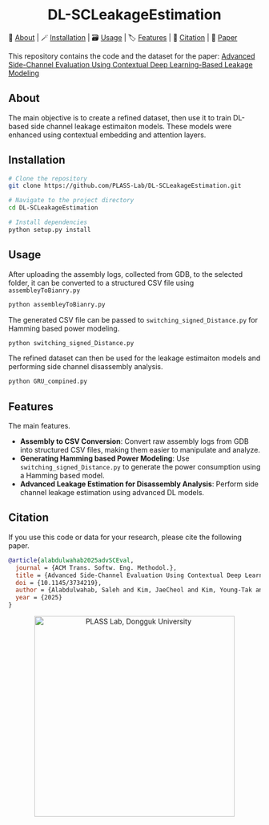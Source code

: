 <h1 align="center"><strong>DL-SCLeakageEstimation</strong></h1>

<p align="left">
  🪪&nbsp;<a href="#about">About</a>
  | 🪄&nbsp;<a href="#Installation">Installation</a>
  | 🗃️&nbsp;<a href="#Usage">Usage</a>
  | 🏷️&nbsp;<a href="#Features">Features</a>
  | 🔗&nbsp;<a href="#citation">Citation</a>
  | 📝&nbsp;<a href="https://doi.org/10.1145/3734219" target="_blank">Paper</a>
</p>

This repository contains the code and the dataset for the paper:
<a href="https://doi.org/10.1145/3734219" target="_blank">Advanced Side-Channel Evaluation Using Contextual Deep Learning-Based Leakage Modeling</a>

## About
The main objective is to create a refined dataset, then use it to train DL-based side channel leakage estimaiton models. These models were enhanced using contextual embedding and attention layers.

## Installation

```bash
# Clone the repository
git clone https://github.com/PLASS-Lab/DL-SCLeakageEstimation.git

# Navigate to the project directory
cd DL-SCLeakageEstimation

# Install dependencies
python setup.py install
```

## Usage

After uploading the assembly logs, collected from GDB, to the selected folder, it can be converted to a structured CSV file using `assembleyToBianry.py`

```bash
python assembleyToBianry.py
```

The generated CSV file can be passed to `switching_signed_Distance.py` for Hamming based power modeling.

```bash
python switching_signed_Distance.py
```

The refined dataset can then be used for the leakage estimaiton models and performing side channel disassembly analysis.

```bash
python GRU_compined.py
```

## Features

The main features.

- **Assembly to CSV Conversion**: Convert raw assembly logs from GDB into structured CSV files, making them easier to manipulate and analyze.
- **Generating Hamming based Power Modeling**: Use `switching_signed_Distance.py` to generate the power consumption using a Hamming based model.
- **Advanced Leakage Estimation for Disassembly Analysis**: Perform side channel leakage estimation using advanced DL models.

## Citation
If you use this code or data for your research, please cite the following paper.
```bibtex
@article{alabdulwahab2025advSCEval,
  journal = {ACM Trans. Softw. Eng. Methodol.},
  title = {Advanced Side-Channel Evaluation Using Contextual Deep Learning-Based Leakage Modeling},
  doi = {10.1145/3734219},
  author = {Alabdulwahab, Saleh and Kim, JaeCheol and Kim, Young-Tak and Son, Yunsik},
  year = {2025}
}
```

<p align="center">
  <a href="https://plass.dongguk.edu" target="_blank">
    <img src="https://github.com/sucystem/PLASS/blob/main/logo.png" width="400" alt="PLASS Lab, Dongguk University">
  </a>
</p>



